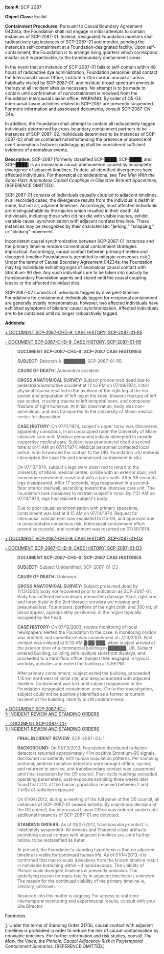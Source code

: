 **Item #:** SCP-2087

**Object Class:** Euclid

**Containment Procedures:** Pursuant to Causal Boundary Agreement 04234a, the Foundation shall not engage in initial attempts to contain instances of SCP-2087-01. Instead, designated Foundation monitors shall radioactively tag instances of SCP-2087-01 and monitor, pending the instance’s self-containment at a Foundation-designated facility. Upon self-containment, the Foundation is to arrange living quarters which correspond, insofar as it is practicable, to the transboundary containment areas.

In the event that an instance of SCP-2087-01 fails to self-contain within 48 hours of radioactive dye administration, Foundation personnel shall contact the Intercausal Liason Office, institute a 70m cordon around all areas habitually visited by SCP-2087-01, and institute broad-spectrum amnestic therapy at all incident sites as necessary. No attempt is to be made to contain until confirmation of noncontainment is received from the Foundation Intercausal Liason office. WARNING: By order of O5-03, intercausal liason activities related to SCP-2087 are presently suspended. For more information and associated documents, consult SCP-2087-CN-34a.

In addition, the Foundation shall attempt to contain all radioactively tagged individuals determined by cross-boundary containment partners to be instances of SCP-2087-02. Individuals determined to be instances of SCP-2087-02 shall be contained notwithstanding the presence or absence of overt anomalous features; radiotagging shall be considered sufficient evidence of anomalous events.

**Description:** SCP-2087 \[formerly classified SCP-████, SCP-████, and SCP-████\] is an anomalous causal phenomenon caused by incomplete divergence of adjacent timelines. To date, all identified divergences have affected individuals. For theoretical considerations, see _Two Men With the Same Past: Anomalous Causal Couplings in Objective Bennett Spacetimes_, \[REFERENCE OMITTED\].

SCP-2087-01 consists of individuals causally coupled to adjacent timelines. In all recorded cases, the divergence results from the individual's death in some, but not all, adjacent timelines. Accordingly, most affected individuals are distinguishable by the injuries which resulted in their death. All individuals, including those who did not die with visible injuries, exhibit variable causal synchronization with adjacent nonfatal timelines. These instances may be recognized by their characteristic "jerking," "snapping," or "blinking" movement.

Inconsistent causal synchronization between SCP-2087-01 instances and the primary timeline renders conventional containment strategies impractical. Accordingly, causal contact between primary-timeline and divergent-timeline Foundations is permitted to mitigate consensus risk.[1](javascript:;) Under the terms of Causal Boundary Agreement 04234a, the Foundation may tag individuals exhibiting signs of anomalous causal contact with Strontium-90 dye. Any such individuals are to be taken into custody by transboundary Foundation agents and stored until the causal coupling lapses or the affected individual dies.

SCP-2087-02 consists of individuals tagged by divergent-timeline Foundations for containment. Individuals tagged for reciprocal containment are generally overtly nonanomalous; however, two affected individuals have exhibited symptoms of bilateral causal synchronization. Affected individuals are to be contained until no longer radioactively tagged.

**Addenda:**

[+ DOCUMENT SCP-2087-CHD-9: CASE HISTORY, SCP-2087-01-R5](javascript:;)

[\- DOCUMENT SCP-2087-CHD-9: CASE HISTORY, SCP-2087-01-R5](javascript:;)

> **DOCUMENT SCP-2087-CHD-9: SCP-2087 CASE HISTORIES**
> 
> **SUBJECT:** Deborah A. ███████; SCP-2087-01-R5
> 
> **CAUSE OF DEATH:** Automotive accident.
> 
> **GROSS ANATOMICAL SURVEY:** Subject pronounced dead due to pedestrian/automotive accident at 11:43 PM on 07/09/1974. Initial physical trauma resulted in the avulsion of the right leg at the hip socket and amputation of left leg at the knee, blowout fracture of left eye socket, crushing trauma to left temporal bone, and compound fracture of right humerus. At initial observation, body was non-anomalous, and was transported to the University of Miami medical center for disposition.
> 
> **CASE HISTORY:** On 07/11/1974, subject's upper torso was discovered, apparently conscious, in an unoccupied room the University of Miami intensive care unit. Medical personnel initially attempted to provide supportive medical care. Subject was pronounced dead a second time at 8:41 AM on 07/11/1974. Medical personnel contacted local police, who forwarded the contact to the UIU. Foundation UIU embeds intercepted the case file and commenced containment _in situ_.
> 
> On 07/13/1974, subject's legs were observed to return to the University of Miami medical center, collide with an exterior door, and commence movement consistent with a brisk walk. After 38 seconds, legs disappeared. After 17 seconds, legs reappeared in a second-floor interior stairwell, ascending toward the intensive care unit. The Foundation took measures to restrain subject's torso. By 7:21 AM on 07/13/1974, legs had rejoined subject's body.
> 
> Due to poor causal synchronization with primary spacetime, containment was lost at 8:15 AM on 07/14/1974. Request for intercausal containment was escalated to O5-03, and approved due to unacceptable consensus risk. Intercausal containment effort proved successful, and containment was resumed on 07/30/1974.

[+ DOCUMENT SCP-2087-CHD-9: CASE HISTORY, SCP-2087-01-D3](javascript:;)

[\- DOCUMENT SCP-2087-CHD-9: CASE HISTORY, SCP-2087-01-D3](javascript:;)

> **DOCUMENT SCP-2087-CHD-9: SCP-2087 CASE HISTORIES**
> 
> **SUBJECT:** Subject Unidentified; SCP-2087-01-D3
> 
> **CAUSE OF DEATH:** Unknown
> 
> **GROSS ANATOMICAL SURVEY:** Subject presumed dead by 7/13/2003; body not recovered prior to activation as SCP-2087-01. Body has suffered extraordinary premortem damage. Skull, right arm, and torso distal to the 2nd thoracic vertebra are missing and presumed lost. Four molars, portions of the right orbit, and 300 mL of blood appear, appropriately positioned, in the region typically occupied by the head.
> 
> **CASE HISTORY:** On 07/12/2003, routine monitoring of local newspapers alerted the Foundation to the case. A monitoring cordon was erected, and surveillance was commenced on 7/13/2003. First contact was initiated at 6:30 AM █/██/███, when subject arrived at the exterior door of a commercial building in ██████, UK. Subject entered building, colliding with multiple storefront displays, and proceeded to a third-floor office. Subject then engaged in typical workday activities and exited the building at 5:58 PM.  
>   
> After primary containment, subject exited the building, proceeded 1.15 km northwest of initial site, and desynchronized with adjacent timeline. Containment was lost until subject reappeared in the Foundation-designated containment zone. On further investigation, subject could not be positively identified as a former or current resident of the building. Identity is still undetermined.

[+ DOCUMENT SCP-2087-ICL-1: INCIDENT REVIEW AND STANDING ORDERS](javascript:;)

[\-  DOCUMENT SCP-2087-ICL-1: INCIDENT REVIEW AND STANDING ORDERS](javascript:;)

> **FINAL INCIDENT REVIEW:** SCP-2087-ICL-1
> 
> **BACKGROUND:** On 01/03/2012, Foundation distributed radiation detectors returned approximately 41m positive Strontium-90 signals, distributed consistently with human population patterns. Per sampling protocol, ambient radiation detectors were brought offline, cycled, and returned to service, and transboundary contact was suspended until final resolution by the O5 council. Post-cycle readings exceeded operating parameters; post-exposure sampling three weeks later found that 21% of the human population received between 2 and 7 mSv of radiation exposure.
> 
> On 01/04/2012, during a meeting of the full panel of the O5 council, all instances of SCP-2087-01 ceased activity. By unanimous decision of the O5 council, the Intercausal Liason Office was ordered sealed until additional instances of SCP-2087-01 are detected.
> 
> **STANDING ORDERS:** As of 01/07/2012, transboundary contact is indefinitely suspended. All devices and Thaumiel-class artifacts permitting causal contact with adjacent timelines are, until further notice, to be reclassified as Keter.
> 
> At present, the Foundation's standing hypothesis is that no adjacent timeline is viable for continued human life. As of 01/14/2013, it is confirmed that macro-scale deviations from the known timeline result in nonviable branching within ~4 nanoseconds. The viability of Planck-scale divergent timelines is presently unknown. The underlying reason for mass fatality in adjacent timelines is unknown. The reason for the continued viability of the primary timeline is, similarly, unknown.
> 
> Research into this matter is ongoing. For access to real-time intertemporal monitoring and experimental results, consult with your Site Director.

Footnotes

[1](javascript:;). Under the terms of Standing Order 2170b, causal contact with adjacent timelines is prohibited in order to reduce the risk of causal contamination by nonviable timelines. For further information and risk studies, consult _The Maw, the Voice, the Pinhole: Causal Adjacency Risk in Polytemporal Containment Scenarios_, \[REFERENCE OMITTED.\]